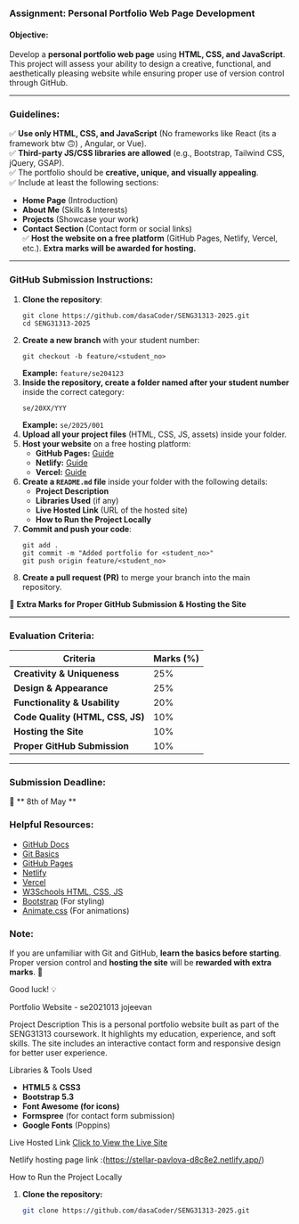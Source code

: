 ### **Assignment: Personal Portfolio Web Page Development**  

#### **Objective:**  
Develop a **personal portfolio web page** using **HTML, CSS, and JavaScript**. This project will assess your ability to design a creative, functional, and aesthetically pleasing website while ensuring proper use of version control through GitHub.  

---

### **Guidelines:**  
✅ **Use only HTML, CSS, and JavaScript** (No frameworks like React (its a framework btw 🙃) , Angular, or Vue).  
✅ **Third-party JS/CSS libraries are allowed** (e.g., Bootstrap, Tailwind CSS, jQuery, GSAP).  
✅ The portfolio should be **creative, unique, and visually appealing**.  
✅ Include at least the following sections:  
   - **Home Page** (Introduction)  
   - **About Me** (Skills & Interests)  
   - **Projects** (Showcase your work)  
   - **Contact Section** (Contact form or social links)  
✅ **Host the website on a free platform** (GitHub Pages, Netlify, Vercel, etc.). **Extra marks will be awarded for hosting.**  

---

### **GitHub Submission Instructions:**  
1. **Clone the repository**:  
   ```
   git clone https://github.com/dasaCoder/SENG31313-2025.git
   cd SENG31313-2025
   ```
2. **Create a new branch** with your student number:  
   ```
   git checkout -b feature/<student_no>
   ```
   **Example:** `feature/se204123`  
3. **Inside the repository, create a folder named after your student number** inside the correct category:  
   ```
   se/20XX/YYY
   ```
   **Example:** `se/2025/001`  
4. **Upload all your project files** (HTML, CSS, JS, assets) inside your folder.  
5. **Host your website** on a free hosting platform:  
   - **GitHub Pages:** [Guide](https://pages.github.com/)  
   - **Netlify:** [Guide](https://www.netlify.com/)  
   - **Vercel:** [Guide](https://vercel.com/)  
6. **Create a `README.md` file** inside your folder with the following details:  
   - **Project Description**  
   - **Libraries Used** (if any)  
   - **Live Hosted Link** (URL of the hosted site)  
   - **How to Run the Project Locally**  
7. **Commit and push your code**:  
   ```
   git add .
   git commit -m "Added portfolio for <student_no>"
   git push origin feature/<student_no>
   ```
8. **Create a pull request (PR)** to merge your branch into the main repository.  

🚀 **Extra Marks for Proper GitHub Submission & Hosting the Site**  

---

### **Evaluation Criteria:**  

| Criteria                  | Marks (%) |
|---------------------------|----------|
| **Creativity & Uniqueness** | 25%      |
| **Design & Appearance**    | 25%      |
| **Functionality & Usability** | 20%      |
| **Code Quality (HTML, CSS, JS)** | 10%      |
| **Hosting the Site**       | 10%      |
| **Proper GitHub Submission** | 10%      |

---

### **Submission Deadline:**  
📅 ** 8th of May **  

### **Helpful Resources:**  
- [GitHub Docs](https://docs.github.com/en/get-started)  
- [Git Basics](https://git-scm.com/doc)  
- [GitHub Pages](https://pages.github.com/)  
- [Netlify](https://www.netlify.com/)  
- [Vercel](https://vercel.com/)  
- [W3Schools HTML, CSS, JS](https://www.w3schools.com/)  
- [Bootstrap](https://getbootstrap.com/) (For styling)  
- [Animate.css](https://animate.style/) (For animations)  

### **Note:**  
If you are unfamiliar with Git and GitHub, **learn the basics before starting**. Proper version control and **hosting the site** will be **rewarded with extra marks**. 🚀  

Good luck! 💡


 Portfolio Website - se2021013 jojeevan

 Project Description
This is a personal portfolio website built as part of the SENG31313 coursework. It highlights my education, experience, and soft skills. The site includes an interactive contact form and responsive design for better user experience.

Libraries & Tools Used
- **HTML5** & **CSS3**
- **Bootstrap 5.3**
- **Font Awesome (for icons)**
- **Formspree** (for contact form submission)
- **Google Fonts** (Poppins)

 Live Hosted Link
[Click to View the Live Site](https://joyjojeevan.github.io/SENG31313-2025/)

 Netlify hosting page link :(https://stellar-pavlova-d8c8e2.netlify.app/)

 How to Run the Project Locally

1. **Clone the repository:**
   ```bash
   git clone https://github.com/dasaCoder/SENG31313-2025.git

